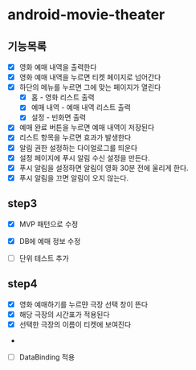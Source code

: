 # android-movie-theater

## 기능목록
- [X] 영화 예매 내역을 출력한다
- [X] 영화 예매 내역을 누르면 티켓 페이지로 넘어간다
- [X] 하단의 메뉴를 누르면 그에 맞는 페이지가 열린다
  - [X] 홈 - 영화 리스트 출력
  - [X] 예매 내역 - 예매 내역 리스트 출력
  - [X] 설정 - 빈화면 출력
- [X] 예매 완료 버튼을 누르면 예매 내역이 저장된다
- [X] 리스트 항목을 누르면 효과가 발생한다
- [X] 알림 권한 설정하는 다이얼로그를 띄운다
- [X] 설정 페이지에 푸시 알림 수신 설정을 만든다.
- [X] 푸시 알림을 설정하면 알림이 영화 30분 전에 울리게 한다.
- [X] 푸시 알림을 끄면 알림이 오지 않는다.

## step3
- [X] MVP 패턴으로 수정
- [X] DB에 예매 정보 수정

- [ ] 단위 테스트 추가

## step4
- [X] 영화 예매하기를 누르먄 극장 선택 창이 뜬다
- [X] 해당 극장의 시간표가 적용된다
- [X] 선택한 극장의 이름이 티켓에 보여진다
- 
- [ ] DataBinding 적용
